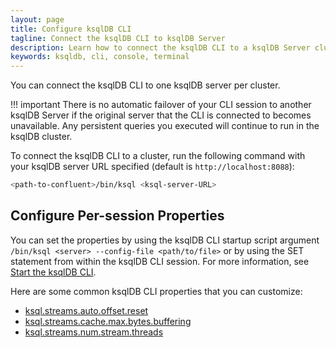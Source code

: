 ```yaml
---
layout: page
title: Configure ksqlDB CLI
tagline: Connect the ksqlDB CLI to ksqlDB Server
description: Learn how to connect the ksqlDB CLI to a ksqlDB Server cluster
keywords: ksqldb, cli, console, terminal
---
```


You can connect the ksqlDB CLI to one ksqlDB server per cluster.

!!! important
	There is no automatic failover of your CLI session to another ksqlDB
    Server if the original server that the CLI is connected to becomes
    unavailable. Any persistent queries you executed will continue to run in
    the ksqlDB cluster.

To connect the ksqlDB CLI to a cluster, run the following command with your
ksqlDB server URL specified (default is `http://localhost:8088`):

```bash
<path-to-confluent>/bin/ksql <ksql-server-URL>
```

Configure Per-session Properties
--------------------------------

You can set the properties by using the ksqlDB CLI startup script argument
`/bin/ksql <server> --config-file <path/to/file>` or by using the SET
statement from within the ksqlDB CLI session. For more information, see
[Start the ksqlDB CLI](installing.md#start-the-ksqldb-cli).

Here are some common ksqlDB CLI properties that you can customize:

-   [ksql.streams.auto.offset.reset](server-config/config-reference.md#ksqlstreamsautooffsetreset)
-   [ksql.streams.cache.max.bytes.buffering](server-config/config-reference.md#ksqlstreamscachemaxbytesbuffering)
-   [ksql.streams.num.stream.threads](server-config/config-reference.md#ksqlstreamsnumstreamthreads)

